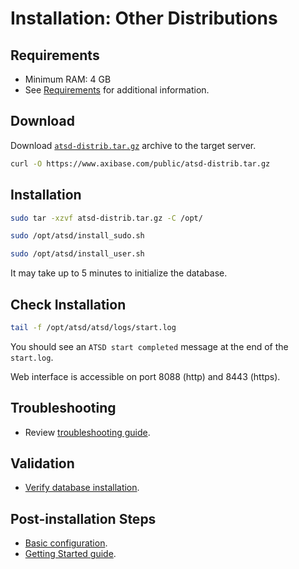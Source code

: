 # Installation: Other Distributions

## Requirements

* Minimum RAM: 4 GB
* See [Requirements](../administration/requirements.md) for additional information.

## Download

Download [`atsd-distrib.tar.gz`](https://axibase.com/public/atsd_distrib_latest.htm) archive to the target server.

```bash
curl -O https://www.axibase.com/public/atsd-distrib.tar.gz
```

## Installation

```sh
sudo tar -xzvf atsd-distrib.tar.gz -C /opt/
```

```sh
sudo /opt/atsd/install_sudo.sh
```

```sh
sudo /opt/atsd/install_user.sh
```

It may take up to 5 minutes to initialize the database.

## Check Installation

```sh
tail -f /opt/atsd/atsd/logs/start.log
```

You should see an `ATSD start completed` message at the end of the `start.log`.

Web interface is accessible on port 8088 (http) and 8443 (https).

## Troubleshooting

* Review [troubleshooting guide](troubleshooting.md).

## Validation

* [Verify database installation](verifying-installation.md).

## Post-installation Steps

* [Basic configuration](post-installation.md).
* [Getting Started guide](../tutorials/getting-started.md).
